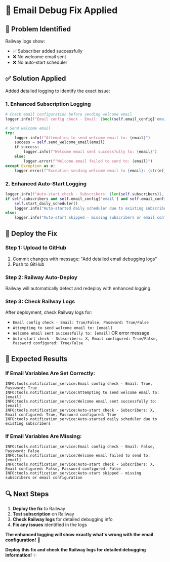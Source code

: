 # 🔧 Email Debug Fix Applied

## 🚨 **Problem Identified**
Railway logs show:
- ✅ Subscriber added successfully
- ❌ No welcome email sent
- ❌ No auto-start scheduler

## ✅ **Solution Applied**
Added detailed logging to identify the exact issue:

### **1. Enhanced Subscription Logging**
```python
# Check email configuration before sending welcome email
logger.info(f"Email config check - Email: {bool(self.email_config['email'])}, Password: {bool(self.email_config['password'])}")

# Send welcome email
try:
    logger.info(f"Attempting to send welcome email to: {email}")
    success = self.send_welcome_email(email)
    if success:
        logger.info(f"Welcome email sent successfully to: {email}")
    else:
        logger.error(f"Welcome email failed to send to: {email}")
except Exception as e:
    logger.error(f"Exception sending welcome email to {email}: {str(e)}")
```

### **2. Enhanced Auto-Start Logging**
```python
logger.info(f"Auto-start check - Subscribers: {len(self.subscribers)}, Email configured: {bool(self.email_config['email'])}, Password configured: {bool(self.email_config['password'])}")
if self.subscribers and self.email_config['email'] and self.email_config['password']:
    self.start_daily_scheduler()
    logger.info("Auto-started daily scheduler due to existing subscribers")
else:
    logger.info("Auto-start skipped - missing subscribers or email configuration")
```

## 🚀 **Deploy the Fix**

### **Step 1: Upload to GitHub**
1. Commit changes with message: "Add detailed email debugging logs"
2. Push to GitHub

### **Step 2: Railway Auto-Deploy**
Railway will automatically detect and redeploy with enhanced logging.

### **Step 3: Check Railway Logs**
After deployment, check Railway logs for:
- `Email config check - Email: True/False, Password: True/False`
- `Attempting to send welcome email to: [email]`
- `Welcome email sent successfully to: [email]` OR error message
- `Auto-start check - Subscribers: X, Email configured: True/False, Password configured: True/False`

## 🎯 **Expected Results**

### **If Email Variables Are Set Correctly:**
```
INFO:tools.notification_service:Email config check - Email: True, Password: True
INFO:tools.notification_service:Attempting to send welcome email to: [email]
INFO:tools.notification_service:Welcome email sent successfully to: [email]
INFO:tools.notification_service:Auto-start check - Subscribers: X, Email configured: True, Password configured: True
INFO:tools.notification_service:Auto-started daily scheduler due to existing subscribers
```

### **If Email Variables Are Missing:**
```
INFO:tools.notification_service:Email config check - Email: False, Password: False
INFO:tools.notification_service:Welcome email failed to send to: [email]
INFO:tools.notification_service:Auto-start check - Subscribers: X, Email configured: False, Password configured: False
INFO:tools.notification_service:Auto-start skipped - missing subscribers or email configuration
```

## 🔍 **Next Steps**

1. **Deploy the fix** to Railway
2. **Test subscription** on Railway
3. **Check Railway logs** for detailed debugging info
4. **Fix any issues** identified in the logs

**The enhanced logging will show exactly what's wrong with the email configuration!** 🔧

**Deploy this fix and check the Railway logs for detailed debugging information!** ✨
